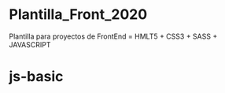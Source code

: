 # Plantilla_Front_2020
Plantilla para proyectos de FrontEnd = HMLT5 + CSS3 + SASS + JAVASCRIPT
# js-basic
